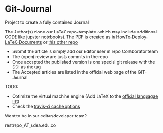# Git-Journal
Project to create a fully contained Journal 

The Author(s) clone our LaTeX repo-template (which may include additional CODE like jupyter notebooks). The PDF is created as in [HowTo-Deploy-LaTeX-Documents](https://github.com/SimonWaldherr/HowTo-Deploy-LaTeX-Documents) or [this other repo](https://github.com/restrepo/beyond-the-standard-model)

* Submit the article is simply add our Editor user in repo Collaborator team
* The (open) review are justs commits in the repo
* Once accepted the published version is one special git release with the DOI as the tag
* The Accepted articles are listed in the official web page of the GIT-Journal


TODO:
* Optimize the virtual machine engine (Add LaTeX to the [official languagae list](https://docs.travis-ci.com/user/languages))
* Check the [travis-ci cache options](https://blog.travis-ci.com/2016-05-03-caches-are-coming-to-everyone) 

Want to be in our editor/developer team? 

restrepo_AT_udea.edu.co

